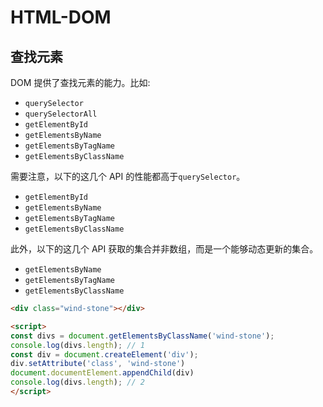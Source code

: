 # HTML-DOM

## 查找元素

DOM 提供了查找元素的能力。比如:

- `querySelector`
- `querySelectorAll`
- `getElementById`
- `getElementsByName`
- `getElementsByTagName`
- `getElementsByClassName`

需要注意，以下的这几个 API 的性能都高于`querySelector`。

- `getElementById`
- `getElementsByName`
- `getElementsByTagName`
- `getElementsByClassName`

此外，以下的这几个 API 获取的集合并非数组，而是一个能够动态更新的集合。

- `getElementsByName`
- `getElementsByTagName`
- `getElementsByClassName`

```html
<div class="wind-stone"></div>

<script>
const divs = document.getElementsByClassName('wind-stone');
console.log(divs.length); // 1
const div = document.createElement('div');
div.setAttribute('class', 'wind-stone')
document.documentElement.appendChild(div)
console.log(divs.length); // 2
</script>
```

